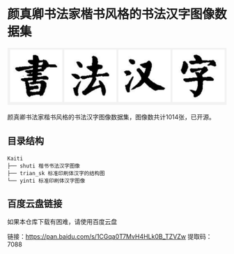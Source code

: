 # 颜真卿书法家楷书风格的书法汉字图像数据集

<center>
<img src="imgs/README_imgs/汉字书法.png" alt="汉字书法" style="zoom:67%;" />
</center>

颜真卿书法家楷书风格的书法汉字图像数据集，图像数共计1014张，已开源。

## 目录结构
```
Kaiti
├── shuti 楷书书法汉字图像
├── trian_sk 标准印刷体汉字的结构图
└── yinti 标准印刷体汉字图像 
```



## 百度云盘链接

如果本仓库下载有困难，请使用百度云盘

链接：https://pan.baidu.com/s/1CGqa0T7MvH4HLk0B_TZVZw 
提取码：7088



